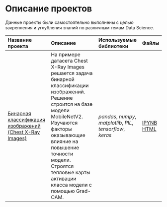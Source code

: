 # Описание проектов

Данные проекты были самостоятельно выполнены с целью закрепления и углубления знаний по различным темам Data Science.

| Название проекта | Описание | Используемые библиотеки | Файлы |
| :--------------- | :------- | :---------------------- | ----- |
| [Бинарная классификация изображений (Chest X-Ray Images)](nn_image_binary_clf) | На примере датасета Chest X-Ray Images решается задача бинарной классификации изображений. Решение строится на базе модели MobileNetV2. Изучаются факторы оказывающие влияние на повышение точности модели. Строятся тепловые карты активации класса модели с помощью Grad-CAM. | *pandas*, *numpy*, *matplotlib*, *PIL*, *tensorflow*, *keras* | [IPYNB](nn_image_binary_clf/project-study.ipynb)<br>[HTML](https://nbviewer.org/github/mk13inc/pet-projects/blob/main/nn_image_binary_clf/project-report.ipynb) |
